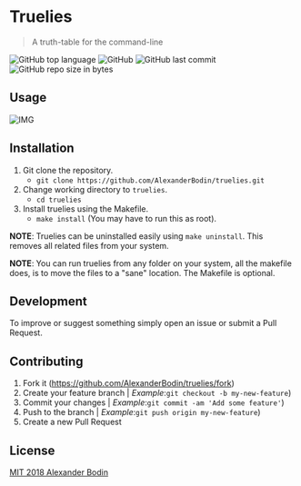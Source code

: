 # Truelies
> A truth-table for the command-line

![GitHub top language](https://img.shields.io/github/languages/top/alexanderbodin/truelies.svg)
![GitHub](https://img.shields.io/github/license/alexanderbodin/truelies.svg)
![GitHub last commit](https://img.shields.io/github/last-commit/alexanderbodin/truelies.svg)
![GitHub repo size in bytes](https://img.shields.io/github/repo-size/alexanderbodin/truelies.svg)

## Usage
![IMG](https://i.imgur.com/2j2DTLq.gif)

## Installation
1. Git clone the repository.
    - `git clone https://github.com/AlexanderBodin/truelies.git`
2. Change working directory to `truelies`.
    - `cd truelies`
3. Install truelies using the Makefile.
    - `make install` (You may have to run this as root).

**NOTE**: Truelies can be uninstalled easily using `make uninstall`. This removes
all related files from your system.

**NOTE**: You can run truelies from any folder on your system, all the makefile
does, is to move the files to a "sane" location. The Makefile is optional.

## Development
To improve or suggest something simply open an issue or submit a Pull Request.

## Contributing
1. Fork it (https://github.com/AlexanderBodin/truelies/fork)
2. Create your feature branch | *Example*:`git checkout -b my-new-feature`)
3. Commit your changes | *Example*:`git commit -am 'Add some feature'`)
4. Push to the branch | *Example*:`git push origin my-new-feature`)
5. Create a new Pull Request

## License
[MIT 2018 Alexander Bodin](https://github.com/AlexanderBodin/truelies/blob/master/LICENSE)
